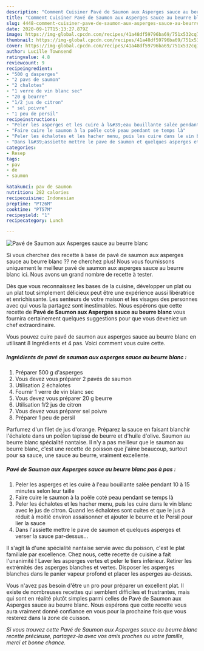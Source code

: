 ```yaml
---
description: "Comment Cuisiner Pavé de Saumon aux Asperges sauce au beurre blanc"
title: "Comment Cuisiner Pavé de Saumon aux Asperges sauce au beurre blanc"
slug: 4448-comment-cuisiner-pave-de-saumon-aux-asperges-sauce-au-beurre-blanc
date: 2020-09-17T15:13:27.879Z
image: https://img-global.cpcdn.com/recipes/41a48df59796ba69/751x532cq70/pave-de-saumon-aux-asperges-sauce-au-beurre-blanc-photo-principale-de-la-recette.jpg
thumbnail: https://img-global.cpcdn.com/recipes/41a48df59796ba69/751x532cq70/pave-de-saumon-aux-asperges-sauce-au-beurre-blanc-photo-principale-de-la-recette.jpg
cover: https://img-global.cpcdn.com/recipes/41a48df59796ba69/751x532cq70/pave-de-saumon-aux-asperges-sauce-au-beurre-blanc-photo-principale-de-la-recette.jpg
author: Lucille Townsend
ratingvalue: 4.8
reviewcount: 9
recipeingredient:
- "500 g dasperges"
- "2 pavs de saumon"
- "2 chalotes"
- "1 verre de vin blanc sec"
- "20 g beurre"
- "1/2 jus de citron"
- " sel poivre"
- "1 peu de persil"
recipeinstructions:
- "Peler les asperges et les cuire à l&#39;eau bouillante salée pendant 10 à 15 minutes selon leur taille"
- "Faire cuire le saumon à la poêle coté peau pendant se temps là"
- "Peler les échalotes et les hacher menu, puis les cuire dans le vin blanc avec le jus de citron. Quand les échalotes sont cuites et que le jus à réduit à moitié environ assaisonner et ajouter le beurre et le Persil pour lier la sauce"
- "Dans l&#39;assiette mettre le pave de saumon et quelques asperges et verser la sauce par-dessus..."
categories:
- Resep
tags:
- pav
- de
- saumon

katakunci: pav de saumon 
nutrition: 282 calories
recipecuisine: Indonesian
preptime: "PT26M"
cooktime: "PT57M"
recipeyield: "1"
recipecategory: Lunch

---
```



![Pavé de Saumon aux Asperges sauce au beurre blanc](https://img-global.cpcdn.com/recipes/41a48df59796ba69/751x532cq70/pave-de-saumon-aux-asperges-sauce-au-beurre-blanc-photo-principale-de-la-recette.jpg)

Si vous cherchez des recette à base de pavé de saumon aux asperges sauce au beurre blanc ?? ne cherchez plus! Nous vous fournissons uniquement le meilleur pavé de saumon aux asperges sauce au beurre blanc ici. Nous avons un grand nombre de recette à tester.

Dès que vous reconnaissez les bases de la cuisine, développer un plat ou un plat tout simplement délicieux peut être une expérience aussi libératrice et enrichissante. Les senteurs de votre maison et les visages des personnes avec qui vous la partagez sont inestimables. Nous espérons que cette recette de <strong> Pavé de Saumon aux Asperges sauce au beurre blanc </strong> vous fournira certainement quelques suggestions pour que vous deveniez un chef extraordinaire.

<!--inarticleads1-->

Vous pouvez cuire pavé de saumon aux asperges sauce au beurre blanc en utilisant 8 Ingrédients et 4 pas. Voici comment vous cuire cette.

##### Ingrédients de pavé de saumon aux asperges sauce au beurre blanc :

1. Préparer 500 g d&#39;asperges
1. Vous devez vous préparer 2 pavés de saumon
1. Utilisation 2 échalotes
1. Fournir 1 verre de vin blanc sec
1. Vous devez vous préparer 20 g beurre
1. Utilisation 1/2 jus de citron
1. Vous devez vous préparer  sel poivre
1. Préparer 1 peu de persil


Parfumez d&#39;un filet de jus d&#39;orange. Préparez la sauce en faisant blanchir l&#39;échalote dans un poêlon tapissé de beurre et d&#39;huile d&#39;olive. Saumon au beurre blanc spécialité nantaise. Il n&#39;y a pas meilleur que le saumon au beurre blanc, c&#39;est une recette de poisson que j&#39;aime beaucoup, surtout pour sa sauce, une sauce au beurre, vraiment excellente. 

<!--inarticleads2-->

##### Pavé de Saumon aux Asperges sauce au beurre blanc pas à pas :

1. Peler les asperges et les cuire à l&#39;eau bouillante salée pendant 10 à 15 minutes selon leur taille
1. Faire cuire le saumon à la poêle coté peau pendant se temps là
1. Peler les échalotes et les hacher menu, puis les cuire dans le vin blanc avec le jus de citron. Quand les échalotes sont cuites et que le jus à réduit à moitié environ assaisonner et ajouter le beurre et le Persil pour lier la sauce
1. Dans l&#39;assiette mettre le pave de saumon et quelques asperges et verser la sauce par-dessus...


Il s&#39;agit là d&#39;une spécialité nantaise servie avec du poisson, c&#39;est le plat familiale par excellence. Chez nous, cette recette de cuisine a fait l&#39;unanimité ! Laver les asperges vertes et peler le tiers inférieur. Retirer les extrémités des asperges blanches et vertes. Disposer les asperges blanches dans le panier vapeur profond et placer les asperges au-dessus. 

<!--inarticleads1-->

<p>
Vous n'avez pas besoin d'être un pro pour préparer un excellent plat. Il existe de nombreuses recettes qui semblent difficiles et frustrantes, mais qui sont en réalité plutôt simples parmi celles de Pavé de Saumon aux Asperges sauce au beurre blanc. Nous espérons que cette recette vous aura vraiment donné confiance en vous pour la prochaine fois que vous resterez dans la zone de cuisson.
</p>

<p>
<i>Si vous trouvez cette Pavé de Saumon aux Asperges sauce au beurre blanc recette précieuse, partagez-la avec vos amis proches ou votre famille, merci et bonne chance.</i>
</p>
